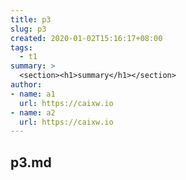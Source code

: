 ```yaml
---
title: p3
slug: p3
created: 2020-01-02T15:16:17+08:00
tags:
  - t1
summary: >
  <section><h1>summary</h1></section>
author:
- name: a1
  url: https://caixw.io
- name: a2
  url: https://caixw.io
---
```


## p3.md

